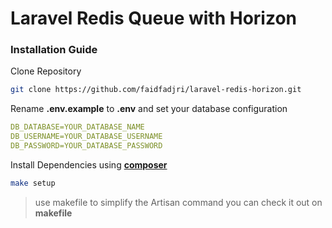 # Laravel Redis Queue with Horizon

### Installation Guide

Clone Repository
```bash
git clone https://github.com/faidfadjri/laravel-redis-horizon.git
```

Rename **.env.example** to **.env** and set your database configuration
```yaml
DB_DATABASE=YOUR_DATABASE_NAME
DB_USERNAME=YOUR_DATABASE_USERNAME
DB_PASSWORD=YOUR_DATABASE_PASSWORD
```

Install Dependencies using [**composer**](https://laravel.com/docs/10.x/passport)
```bash
make setup
```

> use makefile to simplify the Artisan command you can check it out on **makefile**
